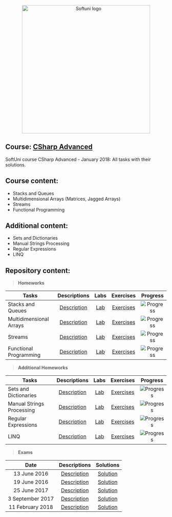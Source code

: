 <p align="center">
	<a href="https://softuni.bg/"><img src="https://www.jobs.bg/assets/logo/2017-09-01/b_6e048c01c340d967f2a6e540e9825d46.png" alt="Softuni logo" width="400" align="center">
	</a>
<p>

## Course: [CSharp Advanced](https://softuni.bg/trainings/1841/csharp-advanced-january-2017)
SoftUni course CSharp Advanced - January 2018: All tasks with their solutions.

## Course content:
- Stacks and Queues
- Multidimensional Arrays (Matrices, Jagged Arrays)
- Streams
- Functional Programming

## Additional content:
- Sets and Dictionaries
- Manual Strings Processing
- Regular Expressions
- LINQ

## Repository content:

> **Homeworks**

Tasks							|Descriptions																					| Labs																											| Exercises																												|Progress																														
--------------------------------|:---------------------------------------------------------------------------------------------:|:-------------------------------------------------------------------------------------------------------------:|:---------------------------------------------------------------------------------------------------------------------:|:-------------:
Stacks and Queues             	|[Description](https://github.com/dobroslav-atanasov/CSharp-Advanced/tree/master/Resources) 	|[Lab](https://github.com/dobroslav-atanasov/CSharp-Advanced/tree/master/01.%20StacksAndQueues-Lab)				|[Exercises](https://github.com/dobroslav-atanasov/CSharp-Advanced/tree/master/02.%20StacksAndQueues-Exercises)			|![Progress](http://progressed.io/bar/100?title=completed)
Multidimensional Arrays        	|[Description](https://github.com/dobroslav-atanasov/CSharp-Advanced/tree/master/Resources) 	|[Lab](https://github.com/dobroslav-atanasov/CSharp-Advanced/tree/master/03.%20MultidimensionalArrays-Lab)		|[Exercises](https://github.com/dobroslav-atanasov/CSharp-Advanced/tree/master/04.%20MultidimensionalArrays-Exercises)	|![Progress](http://progressed.io/bar/100?title=completed)
Streams  				    	|[Description](https://github.com/dobroslav-atanasov/CSharp-Advanced/tree/master/Resources) 	|[Lab](https://github.com/dobroslav-atanasov/CSharp-Advanced/tree/master/05.%20FilesAndStreams-Lab)				|[Exercises](https://github.com/dobroslav-atanasov/CSharp-Advanced/tree/master/06.%20FilesAndStreams-Exercises)			|![Progress](http://progressed.io/bar/100?title=completed)
Functional Programming	     	|[Description](https://github.com/dobroslav-atanasov/CSharp-Advanced/tree/master/Resources) 	|[Lab](https://github.com/dobroslav-atanasov/CSharp-Advanced/tree/master/07.%20FunctionalProgramming-Lab)		|[Exercises](https://github.com/dobroslav-atanasov/CSharp-Advanced/tree/master/08.%20FunctionalProgramming-Exercises)	|![Progress](http://progressed.io/bar/100?title=completed)																												|![Progress](http://progressed.io/bar/44)

> **Additional Homeworks**

Tasks							|Descriptions																					| Labs																											| Exercises																												|Progress																														
--------------------------------|:---------------------------------------------------------------------------------------------:|:-------------------------------------------------------------------------------------------------------------:|:---------------------------------------------------------------------------------------------------------------------:|:-------------:
Sets and Dictionaries          	|[Description](https://github.com/dobroslav-atanasov/CSharp-Advanced/tree/master/Resources) 	|[Lab](https://github.com/dobroslav-atanasov/CSharp-Advanced/tree/master/09.%20SetsAndDictionaries-Lab)			|[Exercises](https://github.com/dobroslav-atanasov/CSharp-Advanced/tree/master/10.%20SetsAndDictionaries-Exercises)		|![Progress](http://progressed.io/bar/100?title=completed)
Manual Strings Processing      	|[Description](https://github.com/dobroslav-atanasov/CSharp-Advanced/tree/master/Resources) 	|[Lab](https://github.com/dobroslav-atanasov/CSharp-Advanced/tree/master/11.%20ManualStringsProcessing-Lab)		|[Exercises](https://github.com/dobroslav-atanasov/CSharp-Advanced/tree/master/12.%20ManualStringsProcessing-Exercises)	|![Progress](http://progressed.io/bar/100?title=completed)
Regular Expressions			   	|[Description](https://github.com/dobroslav-atanasov/CSharp-Advanced/tree/master/Resources) 	|[Lab](https://github.com/dobroslav-atanasov/CSharp-Advanced/tree/master/13.%20RegularExpressions-Lab)			|[Exercises](https://github.com/dobroslav-atanasov/CSharp-Advanced/tree/master/14.%20RegularExpressions-Exercises)		|![Progress](http://progressed.io/bar/100?title=completed)
LINQ 					     	|[Description](https://github.com/dobroslav-atanasov/CSharp-Advanced/tree/master/Resources) 	|[Lab](https://github.com/dobroslav-atanasov/CSharp-Advanced/tree/master/15.%20LINQ-Lab)						|[Exercises](https://github.com/dobroslav-atanasov/CSharp-Advanced/tree/master/16.%20LINQ-Exercises)					|![Progress](http://progressed.io/bar/100?title=completed)																												|![Progress](http://progressed.io/bar/44)

> **Exams**

|Date				|Descriptions																									|Solutions
|:-----------------:|:-------------------------------------------------------------------------------------------------------------:|:----------:
|13 June 2016		|[Description](https://github.com/dobroslav-atanasov/CSharp-Advanced/tree/master/Resources/Exam-13.06.2016)		|[Solution](https://github.com/dobroslav-atanasov/CSharp-Advanced/tree/master/Exam-13.06.2016)
|19 June 2016		|[Description](https://github.com/dobroslav-atanasov/CSharp-Advanced/tree/master/Resources/Exam-19.06.2016)		|[Solution](https://github.com/dobroslav-atanasov/CSharp-Advanced/tree/master/Exam-19.06.2016)
|25 June 2017		|[Description](https://github.com/dobroslav-atanasov/CSharp-Advanced/tree/master/Resources/Exam-25.06.2017)		|[Solution](https://github.com/dobroslav-atanasov/CSharp-Advanced/tree/master/Exam-25.06.2017)
|3 September 2017	|[Description](https://github.com/dobroslav-atanasov/CSharp-Advanced/tree/master/Resources/Exam-03.09.2017)		|[Solution](https://github.com/dobroslav-atanasov/CSharp-Advanced/tree/master/Exam-03.09.2017)
|11 February 2018	|[Description](https://github.com/dobroslav-atanasov/CSharp-Advanced/tree/master/Resources/Exam-11.02.2018)		|[Solution](https://github.com/dobroslav-atanasov/CSharp-Advanced/tree/master/Exam-11.02.2018)